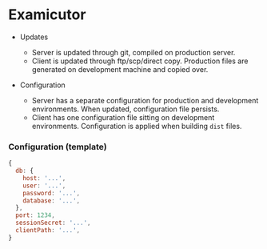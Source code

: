 # Examicutor

* Updates
  * Server is updated through git, compiled on production server.
  * Client is updated through ftp/scp/direct copy. Production files are generated on development machine and copied over.

* Configuration
  * Server has a separate configuration for production and development environments. When updated, configuration file persists.
  * Client has one configuration file sitting on development environments. Configuration is applied when building `dist` files.

### Configuration (template)

```javascript
{
  db: {
    host: '...',
    user: '...',
    password: '...',
    database: '...',
  },
  port: 1234,
  sessionSecret: '...',
  clientPath: '...',
}
```
